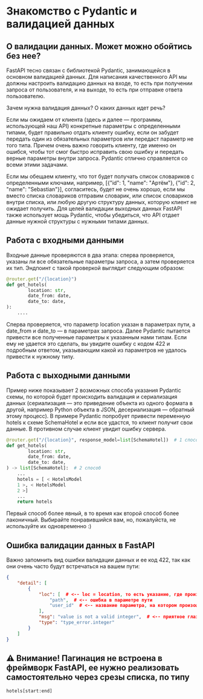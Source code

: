 # Знакомство с Pydantic и валидацией данных

## О валидации данных. Может можно обойтись без нее?

FastAPI тесно связан с библиотекой Pydantic, занимающейся в основном валидацией данных. Для написания качественного API
мы должны настроить валидацию данных на входе, то есть при получении запроса от пользователя, и на выходе, то есть при
отправке ответа пользователю.

Зачем нужна валидация данных? О каких данных идет речь?

Если мы ожидаем от клиента (здесь и далее — программы, использующей наш API) конкретные параметры с определенными
типами, будет правильно отдать клиенту ошибку, если он забудет передать один из обязательных параметров или передаст
параметр не того типа. Причем очень важно говорить клиенту, где именно он ошибся, чтобы тот смог быстро исправить свою
ошибку и передать верные параметры внутри запроса. Pydantic отлично справляется со всеми этими задачами.

Если мы обещаем клиенту, что тот будет получать список словариков с определенными ключами,
например, [{"id": 1, "name": "Артём"}, {"id": 2, "name": "Sebastian"}], согласитесь, будет не очень хорошо, если мы
вместо списка словариков отправим словарик, или список словариков внутри списка, или любую другую структуру данных,
которую клиент не ожидает получить. Для целей валидации выходных данных FastAPI также использует мощь Pydantic, чтобы
убедиться, что API отдает данные нужной структуры с нужными типами данных.

## Работа с входными данными

Входные данные проверяются в два этапа: сперва проверяется, указаны ли все обязательные параметры запроса, а затем
проверяется их тип. Эндпоинт с такой проверкой выглядит следующим образом:

```python
@router.get("/{location}")
def get_hotels(
        location: str,
        date_from: date,
        date_to: date,
):
    ....
```

Сперва проверяется, что параметр location указан в параметрах пути, а date_from и date_to — в параметрах запроса. Далее
Pydantic пытается привести все полученные параметры к указанным нами типам. Если ему не удается это сделать, вы увидите
ошибку с кодом 422 и подробным ответом, указывающим какой из параметров не удалось привести к нужному типу.

## Работа с выходными данными

Пример ниже показывает 2 возможных способа указания Pydantic схемы, по которой будет происходить валидация и
сериализация данных (сериализация — это приведение объекта из одного формата в другой, например Python объекта в JSON,
десериализация — обратный этому процесс). В примере Pydantic попробует привести переменную hotels к схеме SchemaHotel и
если все удастся, то клиент получит свои данные. В противном случае клиент увидит ошибку сервера.

```python
@router.get("/{location}", response_model=list[SchemaHotel])  # 1 способ
def get_hotels(
        location: str,
        date_from: date,
        date_to: date,
) -> list[SchemaHotel]:  # 2 способ
    ...
    hotels = [ < HotelsModel
    1 >, < HotelsModel
    2 >]
    ...
    return hotels
```

Первый способ более явный, в то время как второй способ более лаконичный. Выбирайте понравившийся вам, но, пожалуйста,
не используйте их одновременно :)

## Ошибка валидации данных в FastAPI

Важно запомнить вид ошибки валидации данных и ее код 422, так как они очень часто будут встречаться на вашем пути:
```json
{
    "detail": [
        {
            "loc": [  # <-- loc = location, то есть указание, где произошла ошибка
                "path",  # <-- ошибка в параметре пути
                "user_id"  # <-- название параметра, на котором произошла ошибка
            ],
            "msg": "value is not a valid integer",  # <-- приятное глазу сообщение, что user_id - не целое число
            "type": "type_error.integer"
        }
    ]
}
```
## ⚠️ Внимание! Пагинация не встроена в фреймворк FastAPI, ее нужно реализовать самостоятельно через срезы списка, по типу
```python
hotels[start:end]
```